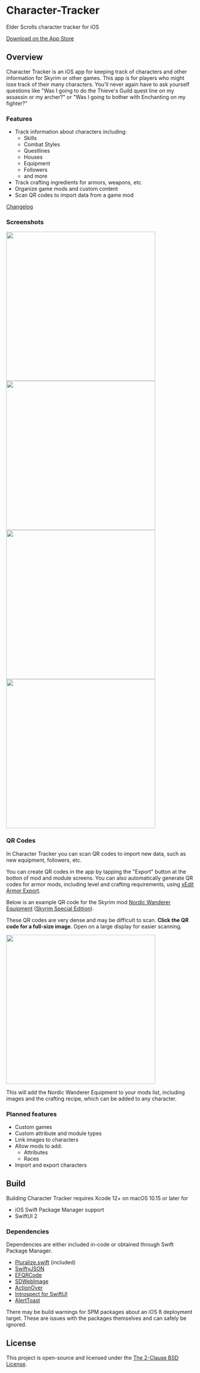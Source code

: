 # Character-Tracker

Elder Scrolls character tracker for iOS

[Download on the App Store](https://apps.apple.com/us/app/character-tracker-for-skyrim/id1500330869)

## Overview

Character Tracker is an iOS app for keeping track of characters and other information for Skyrim or other games. This app is for players who might lose track of their many characters. You'll never again have to ask yourself questions like "Was I going to do the Thieve's Guild quest line on my assassin or my archer?" or "Was I going to bother with Enchanting on my fighter?"

### Features

* Track information about characters including:
  * Skills
  * Combat Styles
  * Questlines
  * Houses
  * Equipment
  * Followers
  * and more
* Track crafting ingredients for armors, weapons, etc.
* Organize game mods and custom content
* Scan QR codes to import data from a game mod

[Changelog](Changelog.md)

### Screenshots

<img src="Images/Screenshots/iPhone 11 Pro Max 1 - Characters.png" height=400 /> <img src="Images/Screenshots/iPhone 11 Pro Max 4 - Character Dark Collapsed.png" height=400 /> <img src="Images/Screenshots/iPhone 11 Pro Max 3 - Module.png" height=400 /> <img src="Images/Screenshots/iPhone 11 Pro Max 5 - Ingredients.png" height=400 />

### QR Codes

In Character Tracker you can scan QR codes to import new data, such as new equipment, followers, etc.

You can create QR codes in the app by tapping the "Export" button at the botton of mod and module screens.
You can also automatically generate QR codes for armor mods, including level and crafting requirements, using [xEdit Armor Export](https://github.com/Isvvc/xEdit-Armor-Export).

Below is an example QR code for the Skyrim mod [Nordic Wanderer Equipment](https://www.nexusmods.com/skyrim/mods/69103/) ([Skyrim Special Edition](https://www.nexusmods.com/skyrimspecialedition/mods/7943)).

These QR codes are very dense and may be difficult to scan. **Click the QR code for a full-size image**. Open on a large display for easier scanning.

[<img src="Images/Nordic Wanderer.png" height=400 />](https://raw.githubusercontent.com/Isvvc/Character-Tracker/master/Images/Nordic%20Wanderer.png)

This will add the Nordic Wanderer Equipment to your mods list, including images and the crafting recipe, which can be added to any character.

### Planned features

* Custom games
* Custom attribute and module types
* Link images to characters
* Allow mods to add:
  * Attributes
  * Races
* Import and export characters

## Build

Building Character Tracker requires Xcode 12+ on macOS 10.15 or later for
+ iOS Swift Package Manager support
+ SwiftUI 2

### Dependencies

Dependencies are either included in-code or obtained through Swift Package Manager.

* [Pluralize.swift](https://github.com/joshualat/Pluralize.swift) (included)
* [SwiftyJSON](https://github.com/SwiftyJSON/SwiftyJSON)
* [EFQRCode](https://github.com/EFPrefix/EFQRCode)
* [SDWebImage](https://github.com/SDWebImage/SDWebImage)
* [ActionOver](https://github.com/AndreaMiotto/ActionOver)
* [Introspect for SwiftUI](https://github.com/siteline/SwiftUI-Introspect)
* [AlertToast](https://github.com/elai950/AlertToast)

There may be build warnings for SPM packages about an iOS 8 deployment target.
These are issues with the packages themselves and can safely be ignored.

## License

This project is open-source and licensed under the [The 2-Clause BSD License](LICENSE).

